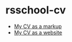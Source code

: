 # rsschool-cv
- [My CV as a markup](https://vdekh.github.io/rsschool-cv/cv)
- [My CV as a website](https://vdekh.github.io/rsschool-cv)